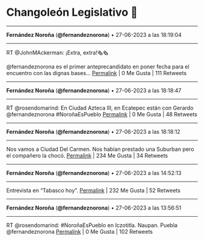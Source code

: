 # Changoleón Legislativo 🙈
*****
**Fernández Noroña** (**@fernandeznorona**) • 27-06-2023 a las 18:19:04
*****
RT @JohnMAckerman: ¡Extra, extra!🗞️🗞️


@fernandeznorona es el primer anteprecandidato en poner fecha para el encuentro con las dignas bases…
[Permalink](https://twitter.com/fernandeznorona/status/1673878652122013696) | 0 Me Gusta | 111 Retweets
*****
**Fernández Noroña** (**@fernandeznorona**) • 27-06-2023 a las 18:18:47
*****
RT @rosendomarind: En Ciudad Azteca III, en Ecatepec están con Gerardo @fernandeznorona 
\#NoroñaEsPueblo
[Permalink](https://twitter.com/fernandeznorona/status/1673878581787734018) | 0 Me Gusta | 48 Retweets
*****
**Fernández Noroña** (**@fernandeznorona**) • 27-06-2023 a las 18:18:12
*****
Nos vamos a Ciudad Del Carmen. Nos habían prestado una Suburban pero el compañero la chocó.
[Permalink](https://twitter.com/fernandeznorona/status/1673878434185981953) | 234 Me Gusta | 34 Retweets
*****
**Fernández Noroña** (**@fernandeznorona**) • 27-06-2023 a las 14:52:13
*****
Entrevista en “Tabasco hoy”.
[Permalink](https://twitter.com/fernandeznorona/status/1673826596413927424) | 232 Me Gusta | 52 Retweets
*****
**Fernández Noroña** (**@fernandeznorona**) • 27-06-2023 a las 13:56:51
*****
RT @rosendomarind: #NoroñaEsPueblo en 
Iczotitla. Naupan. Puebla
@fernandeznorona
[Permalink](https://twitter.com/fernandeznorona/status/1673812662344462338) | 0 Me Gusta | 102 Retweets